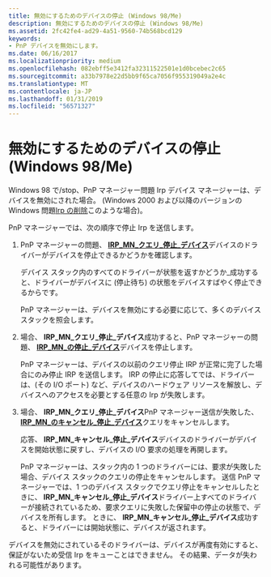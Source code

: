 ```yaml
---
title: 無効にするためのデバイスの停止 (Windows 98/Me)
description: 無効にするためのデバイスの停止 (Windows 98/Me)
ms.assetid: 2fc42fe4-ad29-4a51-9560-74b568bcd129
keywords:
- PnP デバイスを無効にします。
ms.date: 06/16/2017
ms.localizationpriority: medium
ms.openlocfilehash: 082ebff5e3412fa32311522501e1d0bcebec2c65
ms.sourcegitcommit: a33b7978e22d5bb9f65ca7056f955319049a2e4c
ms.translationtype: MT
ms.contentlocale: ja-JP
ms.lasthandoff: 01/31/2019
ms.locfileid: "56571327"
---
```

# <a name="stopping-a-device-to-disable-it-windows-98me"></a>無効にするためのデバイスの停止 (Windows 98/Me)





Windows 98 で/stop、PnP マネージャー問題 Irp デバイス マネージャーは、デバイスを無効にされた場合。 (Windows 2000 および以降のバージョンの Windows 問題[Irp の削除](removing-a-device.md)このような場合)。

PnP マネージャーでは、次の順序で停止 Irp を送信します。

1.  PnP マネージャーの問題、 [ **IRP\_MN\_クエリ\_停止\_デバイス**](https://msdn.microsoft.com/library/windows/hardware/ff551725)デバイスのドライバーがデバイスを停止できるかどうかを確認します。

    デバイス スタック内のすべてのドライバーが状態を返すかどうか\_成功すると、ドライバーがデバイスに (停止待ち) の状態をデバイスすばやく停止できるからです。

    PnP マネージャーは、デバイスを無効にする必要に応じて、多くのデバイス スタックを照会します。

2.  場合、 **IRP\_MN\_クエリ\_停止\_デバイス**成功すると、PnP マネージャーの問題、 [ **IRP\_MN\_の停止\_デバイス**](https://msdn.microsoft.com/library/windows/hardware/ff551755)デバイスを停止します。

    PnP マネージャーは、デバイスの以前のクエリ停止 IRP が正常に完了した場合にのみ停止 IRP を送信します。 IRP の停止に応答してでは、ドライバーは、(その I/O ポート) など、デバイスのハードウェア リソースを解放し、デバイスへのアクセスを必要とする任意の Irp が失敗します。

3.  場合、 **IRP\_MN\_クエリ\_停止\_デバイス**PnP マネージャー送信が失敗した、 [ **IRP\_MN\_のキャンセル\_停止\_デバイス**](https://msdn.microsoft.com/library/windows/hardware/ff550826)クエリをキャンセルします。

    応答、 **IRP\_MN\_キャンセル\_停止\_デバイス**デバイスのドライバーがデバイスを開始状態に戻すし、デバイスの I/O 要求の処理を再開します。

    PnP マネージャーは、スタック内の 1 つのドライバーには、要求が失敗した場合、デバイス スタックのクエリの停止をキャンセルします。 送信 PnP マネージャーでは、1 つのデバイス スタックでクエリ停止をキャンセルしたときに、 **IRP\_MN\_キャンセル\_停止\_デバイス**ドライバー上すべてのドライバーが接続されているため、要求クエリに失敗した保留中の停止の状態で、デバイスを所有します。 ときに、 **IRP\_MN\_キャンセル\_停止\_デバイス**成功すると、ドライバーには開始状態に、デバイスが返されます。

デバイスを無効にされているそのドライバーは、デバイスが再度有効にすると、保証がないため受信 Irp をキューことはできません。 その結果、データが失われる可能性があります。

 

 




